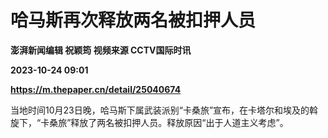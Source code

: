 # 哈马斯再次释放两名被扣押人员
**澎湃新闻编辑 祝颖筠 视频来源 CCTV国际时讯**

**2023-10-24 09:01**

**https://m.thepaper.cn/detail/25040674**

当地时间10月23日晚，哈马斯下属武装派别“卡桑旅”宣布，在卡塔尔和埃及的斡旋下，“卡桑旅”释放了两名被扣押人员。释放原因“出于人道主义考虑”。